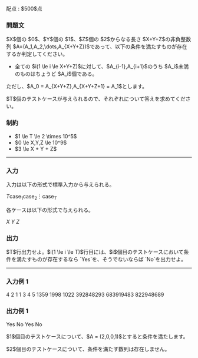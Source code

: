 
<div>

<span>

<span>

<p>
配点 : $500$点
</p>

<div>

<section>

### **問題文**

<p>
$X$個の $0$、$Y$個の $1$、$Z$個の $2$からなる長さ $X+Y+Z$の非負整数列 $A=(A_1,A_2,\dots,A_{X+Y+Z})$であって、以下の条件を満たすものが存在するか判定してください。
</p>

<ul>

<li>
全ての $i(1 \le i \le X+Y+Z)$に対して、$A_{i-1},A_{i+1}$のうち $A_i$未満のものはちょうど $A_i$個である。
</li>

</ul>

<p>
ただし、$A_0 = A_{X+Y+Z},A_{X+Y+Z+1} = A_1$とします。
</p>

<p>
$T$個のテストケースが与えられるので、それぞれについて答えを求めてください。
</p>

</section>

</div>

<div>

<section>

### **制約**

<ul>

<li>
$1 \le T \le 2 \times 10^5$
</li>

<li>
$0 \le X,Y,Z \le 10^9$
</li>

<li>
$3 \le X + Y + Z$
</li>

</ul>

</section>

</div>

---

<div>

<div>

<section>

### **入力**

<p>
入力は以下の形式で標準入力から与えられる。
</p>

<div>

$T$$\mathrm{case}_1$$\mathrm{case}_2$$\vdots$$\mathrm{case}_T$
</div>

<p>
各ケースは以下の形式で与えられる。
</p>

<div>

$X\ Y\ Z$
</div>

</section>

</div>

<div>

<section>

### **出力**

<p>
$T$行出力せよ。$i(1 \le i \le T)$行目には、$i$個目のテストケースにおいて条件を満たすものが存在するなら `Yes`を、そうでないならば `No`を出力せよ。
</p>

</section>

</div>

</div>

---

<div>

<section>

### **入力例 1**

<div>

4
2 1 1
3 4 5
1359 1998 1022
392848293 683919483 822948689

</div>

</section>

</div>

<div>

<section>

### **出力例 1**

<div>

Yes
No
Yes
No

</div>

<p>
$1$個目のテストケースについて、$A = (2,0,0,1)$とすると条件を満たします。
</p>

<p>
$2$個目のテストケースについて、条件を満たす数列は存在しません。
</p>

</section>

</div>

</span>

</span>

</div>
